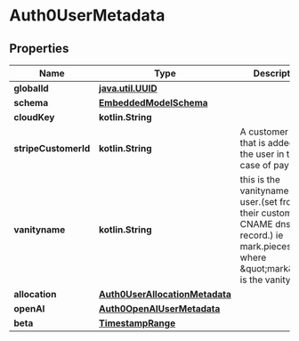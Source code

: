 
# Auth0UserMetadata

## Properties
Name | Type | Description | Notes
------------ | ------------- | ------------- | -------------
**globalId** | [**java.util.UUID**](java.util.UUID) |  | 
**schema** | [**EmbeddedModelSchema**](EmbeddedModelSchema) |  |  [optional]
**cloudKey** | **kotlin.String** |  |  [optional]
**stripeCustomerId** | **kotlin.String** | A customer ID that is added to the user in the case of payments |  [optional]
**vanityname** | **kotlin.String** | this is the vanityname of the user.(set from their custom CNAME dns record.) ie mark.pieces.cloud where \&quot;mark\&quot; is the vanityname. |  [optional]
**allocation** | [**Auth0UserAllocationMetadata**](Auth0UserAllocationMetadata) |  |  [optional]
**openAI** | [**Auth0OpenAIUserMetadata**](Auth0OpenAIUserMetadata) |  |  [optional]
**beta** | [**TimestampRange**](TimestampRange) |  |  [optional]



